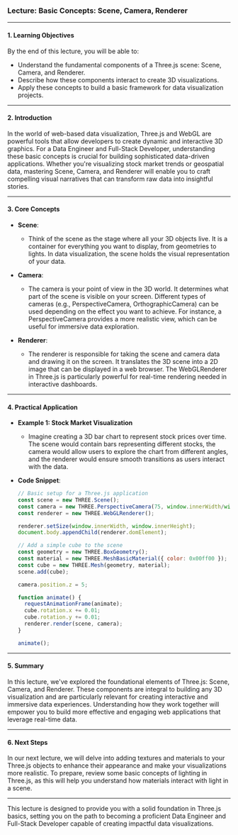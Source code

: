 ### Lecture: Basic Concepts: Scene, Camera, Renderer

---

#### 1. **Learning Objectives**

By the end of this lecture, you will be able to:
- Understand the fundamental components of a Three.js scene: Scene, Camera, and Renderer.
- Describe how these components interact to create 3D visualizations.
- Apply these concepts to build a basic framework for data visualization projects.

---

#### 2. **Introduction**

In the world of web-based data visualization, Three.js and WebGL are powerful tools that allow developers to create dynamic and interactive 3D graphics. For a Data Engineer and Full-Stack Developer, understanding these basic concepts is crucial for building sophisticated data-driven applications. Whether you're visualizing stock market trends or geospatial data, mastering Scene, Camera, and Renderer will enable you to craft compelling visual narratives that can transform raw data into insightful stories.

---

#### 3. **Core Concepts**

- **Scene**: 
  - Think of the scene as the stage where all your 3D objects live. It is a container for everything you want to display, from geometries to lights. In data visualization, the scene holds the visual representation of your data.

- **Camera**:
  - The camera is your point of view in the 3D world. It determines what part of the scene is visible on your screen. Different types of cameras (e.g., PerspectiveCamera, OrthographicCamera) can be used depending on the effect you want to achieve. For instance, a PerspectiveCamera provides a more realistic view, which can be useful for immersive data exploration.

- **Renderer**:
  - The renderer is responsible for taking the scene and camera data and drawing it on the screen. It translates the 3D scene into a 2D image that can be displayed in a web browser. The WebGLRenderer in Three.js is particularly powerful for real-time rendering needed in interactive dashboards.

---

#### 4. **Practical Application**

- **Example 1: Stock Market Visualization**
  - Imagine creating a 3D bar chart to represent stock prices over time. The scene would contain bars representing different stocks, the camera would allow users to explore the chart from different angles, and the renderer would ensure smooth transitions as users interact with the data.

- **Code Snippet**:
  ```javascript
  // Basic setup for a Three.js application
  const scene = new THREE.Scene();
  const camera = new THREE.PerspectiveCamera(75, window.innerWidth/window.innerHeight, 0.1, 1000);
  const renderer = new THREE.WebGLRenderer();
  
  renderer.setSize(window.innerWidth, window.innerHeight);
  document.body.appendChild(renderer.domElement);

  // Add a simple cube to the scene
  const geometry = new THREE.BoxGeometry();
  const material = new THREE.MeshBasicMaterial({ color: 0x00ff00 });
  const cube = new THREE.Mesh(geometry, material);
  scene.add(cube);

  camera.position.z = 5;

  function animate() {
    requestAnimationFrame(animate);
    cube.rotation.x += 0.01;
    cube.rotation.y += 0.01;
    renderer.render(scene, camera);
  }
  
  animate();
  ```

---

#### 5. **Summary**

In this lecture, we've explored the foundational elements of Three.js: Scene, Camera, and Renderer. These components are integral to building any 3D visualization and are particularly relevant for creating interactive and immersive data experiences. Understanding how they work together will empower you to build more effective and engaging web applications that leverage real-time data.

---

#### 6. **Next Steps**

In our next lecture, we will delve into adding textures and materials to your Three.js objects to enhance their appearance and make your visualizations more realistic. To prepare, review some basic concepts of lighting in Three.js, as this will help you understand how materials interact with light in a scene.

--- 

This lecture is designed to provide you with a solid foundation in Three.js basics, setting you on the path to becoming a proficient Data Engineer and Full-Stack Developer capable of creating impactful data visualizations.